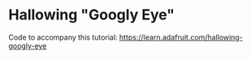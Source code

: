 # Hallowing "Googly Eye"
  
Code to accompany this tutorial:
https://learn.adafruit.com/hallowing-googly-eye
